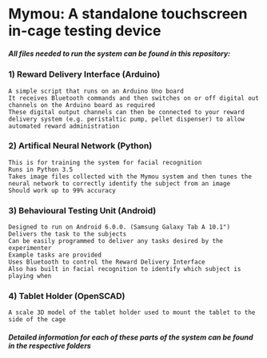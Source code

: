 # Mymou: A standalone touchscreen in-cage testing device

##### All files needed to run the system can be found in this repository:

### 1) Reward Delivery Interface (Arduino)
	A simple script that runs on an Arduino Uno board
	It receives Bluetooth commands and then switches on or off digital out channels on the Arduino board as required
	These digital output channels can then be connected to your reward delivery system (e.g. peristaltic pump, pellet dispenser) to allow automated reward administration

### 2) Artifical Neural Network (Python)
	This is for training the system for facial recognition
	Runs in Python 3.5
	Takes image files collected with the Mymou system and then tunes the neural network to correctly identify the subject from an image
	Should work up to 99% accuracy

### 3) Behavioural Testing Unit (Android)
	Designed to run on Android 6.0.0. (Samsung Galaxy Tab A 10.1")
	Delivers the task to the subjects
	Can be easily programmed to deliver any tasks desired by the experimenter
    Example tasks are provided
	Uses Bluetooth to control the Reward Delivery Interface
	Also has built in facial recognition to identify which subject is playing when 

### 4) Tablet Holder (OpenSCAD)
	A scale 3D model of the tablet holder used to mount the tablet to the side of the cage

##### Detailed information for each of these parts of the system can be found in the respective folders
